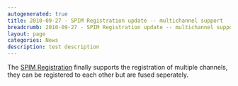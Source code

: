 ```yaml
---
autogenerated: true
title: 2010-09-27 - SPIM Registration update -- multichannel support
breadcrumb: 2010-09-27 - SPIM Registration update -- multichannel support
layout: page
categories: News
description: test description
---
```


The [SPIM Registration](SPIM_Registration "wikilink") finally supports the registration of multiple channels, they can be registered to each other but are fused seperately.


